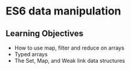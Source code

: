 # ES6 data manipulation

## Learning Objectives

- How to use map, filter and reduce on arrays
- Typed arrays
- The Set, Map, and Weak link data structures